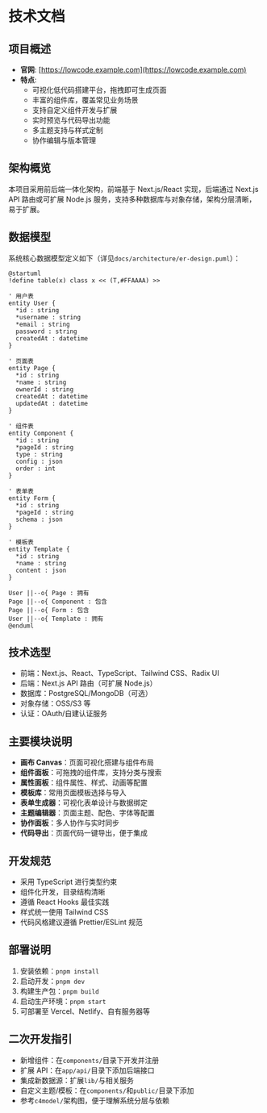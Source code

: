 # 技术文档

## 项目概述

- **官网**: [https://lowcode.example.com](https://lowcode.example.com)
- **特点**:
  - 可视化低代码搭建平台，拖拽即可生成页面
  - 丰富的组件库，覆盖常见业务场景
  - 支持自定义组件开发与扩展
  - 实时预览与代码导出功能
  - 多主题支持与样式定制
  - 协作编辑与版本管理

## 架构概览

本项目采用前后端一体化架构，前端基于 Next.js/React 实现，后端通过 Next.js API 路由或可扩展 Node.js 服务，支持多种数据库与对象存储，架构分层清晰，易于扩展。

## 数据模型

系统核心数据模型定义如下（详见`docs/architecture/er-design.puml`）：

```plantuml
@startuml
!define table(x) class x << (T,#FFAAAA) >>

' 用户表
entity User {
  *id : string
  *username : string
  *email : string
  password : string
  createdAt : datetime
}

' 页面表
entity Page {
  *id : string
  *name : string
  ownerId : string
  createdAt : datetime
  updatedAt : datetime
}

' 组件表
entity Component {
  *id : string
  *pageId : string
  type : string
  config : json
  order : int
}

' 表单表
entity Form {
  *id : string
  *pageId : string
  schema : json
}

' 模板表
entity Template {
  *id : string
  *name : string
  content : json
}

User ||--o{ Page : 拥有
Page ||--o{ Component : 包含
Page ||--o{ Form : 包含
User ||--o{ Template : 拥有
@enduml
```

## 技术选型

- 前端：Next.js、React、TypeScript、Tailwind CSS、Radix UI
- 后端：Next.js API 路由（可扩展 Node.js）
- 数据库：PostgreSQL/MongoDB（可选）
- 对象存储：OSS/S3 等
- 认证：OAuth/自建认证服务

## 主要模块说明

- **画布 Canvas**：页面可视化搭建与组件布局
- **组件面板**：可拖拽的组件库，支持分类与搜索
- **属性面板**：组件属性、样式、动画等配置
- **模板库**：常用页面模板选择与导入
- **表单生成器**：可视化表单设计与数据绑定
- **主题编辑器**：页面主题、配色、字体等配置
- **协作面板**：多人协作与实时同步
- **代码导出**：页面代码一键导出，便于集成

## 开发规范

- 采用 TypeScript 进行类型约束
- 组件化开发，目录结构清晰
- 遵循 React Hooks 最佳实践
- 样式统一使用 Tailwind CSS
- 代码风格建议遵循 Prettier/ESLint 规范

## 部署说明

1. 安装依赖：`pnpm install`
2. 启动开发：`pnpm dev`
3. 构建生产包：`pnpm build`
4. 启动生产环境：`pnpm start`
5. 可部署至 Vercel、Netlify、自有服务器等

## 二次开发指引

- 新增组件：在`components/`目录下开发并注册
- 扩展 API：在`app/api/`目录下添加后端接口
- 集成新数据源：扩展`lib/`与相关服务
- 自定义主题/模板：在`components/`和`public/`目录下添加
- 参考`c4model/`架构图，便于理解系统分层与依赖
